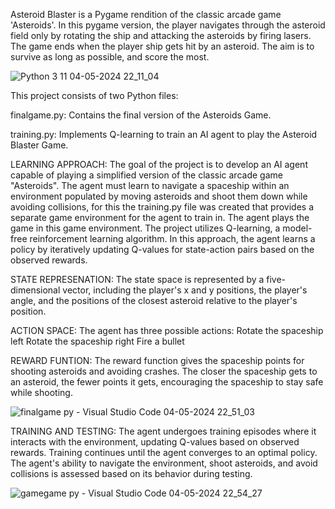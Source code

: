 
Asteroid Blaster is a Pygame rendition of the classic arcade game 'Asteroids'. In this pygame version, the player navigates through the asteroid field only by rotating the ship and attacking the asteroids by firing lasers.
The game ends when the player ship gets hit by an asteroid. The aim is to survive as long as possible, and score the most.


![Python 3 11 04-05-2024 22_11_04](https://github.com/AnshumaanKarna/Asteroid/assets/168951565/47e6c1fd-940c-4d4b-b2f6-bfc75130b741)


This project consists of two Python files:

finalgame.py: Contains the final version of the Asteroids Game.

training.py: Implements Q-learning to train an AI agent to play the Asteroid Blaster Game.





LEARNING APPROACH: The goal of the project is to develop an AI agent capable of playing a simplified version of the classic arcade game "Asteroids". The agent must learn to navigate a spaceship within an environment populated by moving asteroids and shoot them down while avoiding collisions, for this the training.py file was created that provides a separate game environment for the agent to train in. The agent plays the game in this game environment.
The project utilizes Q-learning, a model-free reinforcement learning algorithm. In this approach, the agent learns a policy by iteratively updating Q-values for state-action pairs based on the observed rewards.




STATE REPRESENATION: The state space is represented by a five-dimensional vector, including the player's x and y positions, the player's angle, and the positions of the closest asteroid relative to the player's position.




ACTION SPACE: The agent has three possible actions:
Rotate the spaceship left
Rotate the spaceship right
Fire a bullet




REWARD FUNTION: The reward function gives the spaceship points for shooting asteroids and avoiding crashes. The closer the spaceship gets to an asteroid, the fewer points it gets, encouraging the spaceship to stay safe while shooting.


![finalgame py - Visual Studio Code 04-05-2024 22_51_03](https://github.com/AnshumaanKarna/Asteroid/assets/168951565/c29bfe15-c535-4ad5-83cb-29ce79467974)



TRAINING AND TESTING: The agent undergoes training episodes where it interacts with the environment, updating Q-values based on observed rewards. Training continues until the agent converges to an optimal policy. The agent's ability to navigate the environment, shoot asteroids, and avoid collisions is assessed based on its behavior during testing.


![gamegame py - Visual Studio Code 04-05-2024 22_54_27](https://github.com/AnshumaanKarna/Asteroid/assets/168951565/dbab12a2-456f-4293-8b27-34fd13475f27)
